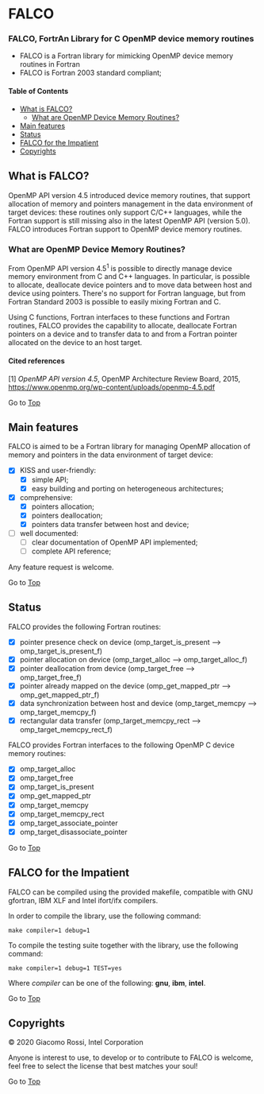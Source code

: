 <a name="top"></a>

# FALCO

### FALCO, FortrAn Library for C OpenMP device memory routines

- FALCO is a Fortran library for mimicking OpenMP device memory routines in Fortran
- FALCO is Fortran 2003 standard compliant;

#### Table of Contents

+ [What is FALCO?](#what-is-falco?)
	+ [What are OpenMP Device Memory Routines?](#what-are-omp-routines?)
+ [Main features](#main-features)
+ [Status](#status)
+ [FALCO for the Impatient](#FALCO-for-the-impatient)
+ [Copyrights](#copyrights)

## What is FALCO?

OpenMP API version 4.5 introduced device memory routines, that support allocation of memory and pointers management in the data environment of target devices: these routines only support C/C++ languages, while the Fortran support is still missing also in the latest OpenMP API (version 5.0). FALCO introduces Fortran support to OpenMP device memory routines.

### What are OpenMP Device Memory Routines?

From OpenMP API version 4.5<sup>1</sup> is possible to directly manage device memory environment from C and C++ languages. In particular, is possible to allocate, deallocate device pointers and to move data between host and device using pointers. There's no support for Fortran language, but from Fortran Standard 2003 is possible to easily mixing Fortran and C.

Using C functions, Fortran interfaces to these functions and Fortran routines, FALCO provides the capability to allocate, deallocate Fortran pointers on a device and to transfer data to and from a Fortran pointer allocated on the device to an host target.

#### Cited references

[1] _OpenMP API version 4.5_, OpenMP Architecture Review Board, 2015, https://www.openmp.org/wp-content/uploads/openmp-4.5.pdf

Go to [Top](#top)

## Main features

FALCO is aimed to be a Fortran library for managing OpenMP allocation of memory and pointers in the data environment of target device:

+ [x] KISS and user-friendly:
  + [x] simple API;
  + [x] easy building and porting on heterogeneous architectures;
+ [x] comprehensive:
  + [x] pointers allocation;
  + [x] pointers deallocation;
  + [x] pointers data transfer between host and device;
+ [ ] well documented:
  + [ ] clear documentation of OpenMP API implemented;
  + [ ] complete API reference;

Any feature request is welcome.

Go to [Top](#top)

## Status

FALCO provides the following Fortran routines:

+ [x] pointer presence check on device (omp_target_is_present --> omp_target_is_present_f)
+ [x] pointer allocation on device (omp_target_alloc --> omp_target_alloc_f)
+ [x] pointer deallocation from device (omp_target_free --> omp_target_free_f)
+ [x] pointer already mapped on the device (omp_get_mapped_ptr --> omp_get_mapped_ptr_f)
+ [x] data synchronization between host and device (omp_target_memcpy --> omp_target_memcpy_f)
+ [x] rectangular data transfer (omp_target_memcpy_rect --> omp_target_memcpy_rect_f)

FALCO provides Fortran interfaces to the following OpenMP C device memory routines:

+ [x] omp_target_alloc
+ [x] omp_target_free
+ [x] omp_target_is_present
+ [x] omp_get_mapped_ptr
+ [x] omp_target_memcpy
+ [x] omp_target_memcpy_rect
+ [x] omp_target_associate_pointer
+ [x] omp_target_disassociate_pointer

Go to [Top](#top)

## FALCO for the Impatient

FALCO can be compiled using the provided makefile, compatible with GNU gfortran, IBM XLF and Intel ifort/ifx compilers.

In order to compile the library, use the following command:
```
make compiler=1 debug=1
```

To compile the testing suite together with the library, use the following command:
```
make compiler=1 debug=1 TEST=yes
```

Where *compiler* can be one of the following: **gnu**, **ibm**, **intel**.

Go to [Top](#top)

## Copyrights

&copy; 2020 Giacomo Rossi, Intel Corporation

Anyone is interest to use, to develop or to contribute to FALCO is welcome, feel free to select the license that best matches your soul!

Go to [Top](#top)

